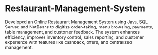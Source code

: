 # Restaurant-Management-System
Developed an Online Restaurant Management System using Java, SQL Server, and NetBeans to digitize order-taking, menu browsing, payments, table management, and customer feedback. The system enhances efficiency, improves inventory control, sales reporting, and customer experience with features like cashback, offers, and centralized management.
